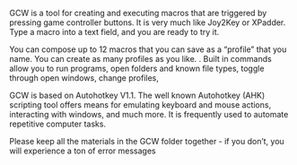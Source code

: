 GCW is a tool for creating and executing macros that are triggered by pressing game controller buttons.  It is very much like Joy2Key or XPadder. Type a macro into a text field, and you are ready to try it.

You can compose up to 12 macros that you can save as a “profile” that you name. You can create as many profiles as you like. 
.
Built in commands allow you to run programs, open folders and known file types, toggle through open windows, change profiles, 

GCW is based on Autohotkey V1.1. The well known Autohotkey (AHK) scripting tool offers  means for emulating  keyboard and mouse actions, interacting with windows, and much more. It is frequently used to automate repetitive computer tasks.

Please keep all the materials in the GCW folder together - if you don’t, you will experience a ton of error messages
